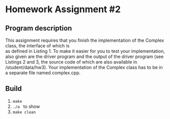 <h1> Homework Assignment #2 </h1>
<h2> Program description </h2>
    <p>This assignment requires that you finish the implementation of the Complex class, the interface of which is <br>as defined in Listing 1. To make it easier for you to test your implementation, also given are the driver program and the output of the driver program (see Listings 2 and 3, the source code of which are also available in /student/data/hw3). Your implementation of the Complex class has to be in a separate file named
    complex.cpp.
    </p>
<h2>Build </h2>
    <ol>
        <li> <code>make</code> </li>
        <li> <code>./a </code> to show </li>
        <li> <code>make clean</code> </li>
    </ol>
